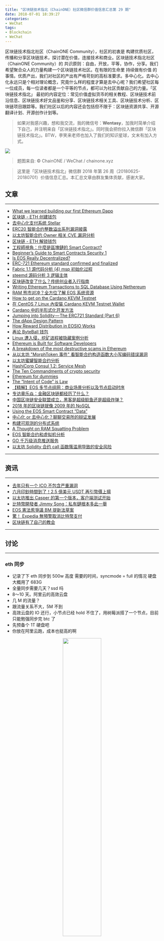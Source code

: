 ```yaml
---
title: "区块链技术指北（ChainONE）社区微信群价值信息汇总第 29 期"
date: 2018-07-01 18:39:27
categories:
- WeChat
tags:
- Blockchain
- WeChat
---
```

区块链技术指北社区（ChainONE Community），社区的初衷是 构建优质社区，传播和分享区块链技术，探讨潜在价值，连接技术和商业。区块链技术指北社区（ChainONE Community）的 共识原则：自由，开放，平等，协作，分享。我们希望聚合众人的力量构建一个区块链技术社区。在有限的生命里 持续做有价值 的事情。优质产出，我们对社区的产出有严格苛刻的高标准要求。多中心化。去中心化永远只是个相对理论概念，究竟什么样的程度才算是去中心呢？我们希望社区每一位成员，每一位读者都是一个平等的节点，都可以为社区贡献自己的力量。「区块链技术指北」 最初的内容定位：常见价值虚拟货币的相关教程、区块链技术前沿信息、区块链技术好文品鉴和分享、区块链技术相关工具、区块链技术分析、区块链项目跟踪等。我们社区以后的内容还会包括但不限于：区块链资源共享、开源翻译计划、开源创作计划等。
<!-- more -->

> 如果对我感兴趣，想和我交流，我的微信号：**Wentasy**，加我时简单介绍下自己，并注明来自「区块链技术指北」。同时我会把你拉入微信群「区块链技术指北」。BTW，李笑来老师也加入了我们的知识星球，文末有加入方式。

![](https://i.imgur.com/EFxCQjC.png)

> 题图来自: © ChainONE / WeChat / chainone.xyz

> 这里是「区块链技术指北」微信群 2018 年第 26 周（20180625-20180701）价值信息汇总。本汇总文章由群友集体贡献，感谢大家。

## 文章
***

* [What we learned building our first Ethereum Dapp](https://bcage.one/d/685-what-we-learned-building-our-first-ethereum-dapp)
* [区块链 - ETH 创建钱包](https://bcage.one/d/686-eth)
* [去中心化支付系统 Stellar](https://bcage.one/d/687-stellar)
* [ERC20 智能合约整数溢出系列漏洞披露](https://bcage.one/d/688-erc20)
* [以太坊智能合约 Owner 相关 CVE 漏洞分析](https://bcage.one/d/689-owner-cve)
* [区块链 - ETH 解锁钱包](https://bcage.one/d/691-eth)
* [工程師視角：什麼是區塊鏈的 Smart Contract?](https://bcage.one/d/692-smart-contract)
* [Beginner’s Guide to Smart Contracts Security 1](https://bcage.one/d/693-beginner-s-guide-to-smart-contracts-security-1)
* [Is EOS Really Decentralized?](https://bcage.one/d/694-is-eos-really-decentralized)
* [ERC-721 Ethereum standard confirmed and finalized](https://bcage.one/d/695-erc-721-ethereum-standard-confirmed-and-finalized)
* [Fabric 1.1 源代码分析 (4) msp 初始化过程](https://bcage.one/d/696-fabric-1-1-4-msp)
* [steemd 源码分析 3 逻辑主体](https://bcage.one/d/697-steemd-3)
* [区块链改变了什么？传统创业者入行指南](https://bcage.one/d/699-blockchain)
* [Writing Ethereum Transactions to SQL Database Using Nethereum](https://bcage.one/d/701-writing-ethereum-transactions-to-sql-database-using-nethereum)
* [RAM 熊市对冲？全方位了解 EOS 系统资源](https://bcage.one/d/702-ram-eos)
* [How to get on the Cardano KEVM Testnet](https://bcage.one/d/703-how-to-get-on-the-cardano-kevm-testnet)
* [在 CentOS 7 Linux 內安裝 Cardano KEVM Testnet Wallet](https://bcage.one/d/704-centos-7-linux-cardano-kevm-testnet-wallet)
* [Cardano 中的半形式化开发方法](https://bcage.one/d/705-cardano)
* [Jumping into Solidity — The ERC721 Standard (Part 6)](https://bcage.one/d/707-jumping-into-solidity-the-erc721-standard-part-6)
* [The dApp Design Pattern](https://bcage.one/d/708-the-dapp-design-pattern)
* [How Reward Distribution in EOSIO Works](https://bcage.one/d/709-how-reward-distribution-in-eosio-works)
* [再论 ByteBall 钱包](https://bcage.one/d/711-byteball)
* [Linux 遭入侵，挖矿进程被隐藏案例分析](https://bcage.one/d/713-linux)
* [Ethereum is Built for Software Developers](https://bcage.one/d/723-ethereum-is-built-for-software-developers)
* [A breakdown of the most destructive scams in Ethereum](https://bcage.one/d/724-a-breakdown-of-the-most-destructive-scams-in-ethereum)
* [从以太坊 "MorphToken 事件" 看智能合约构造函数大小写编码错误漏洞](https://bcage.one/d/726-morphtoken)
* [以太坊蜜罐智能合约分析](https://bcage.one/d/727-ethereum)
* [HashiCorp Consul 1.2: Service Mesh](https://bcage.one/d/729-hashicorp-consul-1-2-service-mesh)
* [The Ten Commandments of crypto security](https://bcage.one/d/730-the-ten-commandments-of-crypto-security)
* [Ethereum for dummies](https://bcage.one/d/731-ethereum-for-dummies)
* [The “Intent of Code” is Law](https://bcage.one/d/732-the-intent-of-code-is-law)
* [【精解】EOS 多节点组网：商业场景分析以及节点启动时序](https://bcage.one/d/734-eos)
* [专访章乐焱：金融区块链都经历了什么？](https://bcage.one/d/735-bccon-interview-zly)
* [中国区块链安全联盟成立，黑客是超级鲶鱼还是超级炸弹？](https://bcage.one/d/736-blockchain-security)
* [2018 年的区块链就像 2009 年的 NoSQL](https://bcage.one/d/737-2018-2009-nosql)
* [Using the EOS Smart Contract “Data”](https://bcage.one/d/740-using-the-eos-smart-contract-data)
* [中心化 or 去中心化？聊聊交易所的辩证发展](https://bcage.one/d/743-or)
* [构建可观测的分布式系统](https://bcage.one/d/744-observable-distributed-system)
* [A Thought on RAM Squatting Problem](https://bcage.one/d/746-a-thought-on-ram-squatting-problem)
* [EOS 智能合约和虚拟机分析](https://bcage.one/d/748-eos)
* [GO 千万级消息推送服务](https://bcage.one/d/750-go)
* [以太坊 Solidity 合约 call 函数簇滥用导致的安全风险](https://bcage.one/d/751-solidity-call)

***

## 资讯
***

* [去年只有一个 ICO 不包含严重漏洞](https://bcage.one/d/710-ico)
* [六月印鈔時間到了！2.5 億美元 USDT 再引幣價上揚](https://bcage.one/d/712-2-5-usdt)
* [以太坊推出 Casper 的第一个版本，客户端测试开始](https://bcage.one/d/728-casper)
* [比特幣開發者 Jimmy Song：私有鏈根本多此一舉](https://bcage.one/d/733-jimmy-song)
* [EOS 憲法惹爭議 BM 提新法草案](https://bcage.one/d/741-eos-bm)
* [驚！ Expedia 無預警取消比特幣支付](https://bcage.one/d/742-expedia)
* [区块链有了自己的教会](https://bcage.one/d/747-0x)

***

## 讨论
***

### eth 同步

* 记录了下 eth 同步到 500w 高度 需要的时间，syncmode = full 的情况 硬盘大概用了 683G
* 全量同步需要几天？ssd 吗
* 8～10 天。阿里云的高效云盘
* 几 M 的流量？
* 跟流量关系不大，5M 不到
* 高效云盘的 IO 还行，小节点已经 hold 不住了，用树莓派搭了一个节点，目前只能勉强同步完 btc 了
* 先预备个 1T 硬盘吧
* 你放在阿里云跑，成本也挺高的啊

<div align=center><img width="50%" height="50%" src="https://raw.githubusercontent.com/BlockchainOne/WeChat/master/images/ETH-Sync.jpeg"/></div>

### 以太坊转账

* 各位大牛，eth 转账这种的可以，写备注吗 ? 就是转账给某个地址的时候，顺带写上备注，这样收款方 也能看到，就知道是谁转账了。还是说必须要知道转账地址才行。
* 转账的时候可以添加 memo，不过貌似要解析才能展示
* 这个转账 memo 可以手动在钱包上面输入吗？我看 imtoken 上面有备注，但是收款人看不到这个备注信息
* 发起一个交易，去浏览器能看，imToken 应该是没有解析

### EOS RAM

* 今天推荐这两个工具很有意思，EOS RAM 被玩坏了，目前在找解决办法。熊市靠炒 RAM 获利，有买卖就有逐利
* 嗯，ram 的确被玩坏了
* DApp 成本上来了，对于开发者是不利的
* 建个 EOS 账号平均 25RMB，第一批推广，注册 1000 账号至少花了 ¥25000
* 现在建立一个账号是 0.17～0.23 个 eos，成本在 8.8 到 11.96
* 嗯，不同钱包 delegated 的资源不同

<div align=center><img width="50%" height="50%" src="https://raw.githubusercontent.com/BlockchainOne/WeChat/master/images/EOS-RAM-001.jpeg"/></div>

<div align=center><img width="50%" height="50%" src="https://raw.githubusercontent.com/BlockchainOne/WeChat/master/images/EOS-RAM-002.jpeg"/></div>

<div align=center><img width="50%" height="50%" src="https://raw.githubusercontent.com/BlockchainOne/WeChat/master/images/EOS-RAM-003.jpeg"/></div>

***

## 工具
***

* [eos-claimer](https://bcage.one/d/698-eos-claimer)
* [audit-checklist](https://bcage.one/d/714-audit-checklist)
* [EtherScamDB](https://bcage.one/d/725-etherscamdb)
* [EOS Ram Rank](https://bcage.one/d/738-eos-ram-rank)
* [EOS RAM price history](https://bcage.one/d/739-eos-ram-price-history)

***

## 资源
***

* [learning-solidity](https://bcage.one/d/715-learning-solidity)
* [Blockstack](https://bcage.one/d/716-blockstack)
* [bitnodes](https://bcage.one/d/717-bitnodes)
* [vechain-core-nodes-security-checklist](https://bcage.one/d/718-vechain-core-nodes-security-checklist)
* [Oracle](https://bcage.one/d/719-oracle)
* [Solidity 安全：已知攻击方法和常见防御模式综合列表](https://bcage.one/d/721-solidity)
* [Exin 使用指南](https://bcage.one/d/722-exin)
* [ethereum-developer-tools-list](https://bcage.one/d/745-ethereum-developer-tools-list)
* [XChainLab Documentation](https://bcage.one/d/749-xchainlab-documentation)

***

## 会议
***

* [TokenMarket Summit 2018](https://bcage.one/d/755-tokenmarket-summit-2018)

***

## Q&A
***

NULL

***

「区块链技术指北」同名 **知识星球**，二维码如下，欢迎加入。BTW，**李笑来老师也加入了**。

![区块链技术指北](https://i.imgur.com/RBmpxTL.png)

「区块链技术指北」相关资讯渠道：

> 「区块链技术指北」同名知识星球，[https://t.xiaomiquan.com/ZRbmaU3](https://t.xiaomiquan.com/ZRbmaU3)
> 官网，[https://chainone.xyz](https://chainone.xyz)
> 官方博客，[https://blog.chainone.xyz](https://blog.chainone.xyz)
> 官方社区，[https://bcage.one](https://bcage.one)
> Telegram Channel，[https://t.me/BlockchainAge](https://t.me/BlockchainAge)
> Telegram Group，[https://t.me/bcage](https://t.me/bcage)
> Twitter，[https://twitter.com/bcageone](https://twitter.com/bcageone)
> Facebook，[https://www.facebook.com/chainone.org](https://www.facebook.com/chainone.org)
> 新浪微博，[https://weibo.com/BlockchainAge](https://weibo.com/BlockchainAge)

同时，本系列文章会在以下渠道同步更新，欢迎关注：

> 「区块链技术指北」同名微信公众号（微信号：BlockchainAge）
> 官方博客，[https://blog.chainone.xyz](https://blog.chainone.xyz)
> 知乎专栏，[https://zhuanlan.zhihu.com/robinwen](https://zhuanlan.zhihu.com/robinwen)
> 简书，[https://www.jianshu.com/c/a37698a12ba9](https://www.jianshu.com/c/a37698a12ba9)
> Steemit，[https://steemit.com/@chainone](https://steemit.com/@chainone)
> Medium，[https://medium.com/@chainone.org](https://medium.com/@chainone.org)
> 币乎，[https://bihu.com/people/345886](https://bihu.com/people/345886)
> 掘金，[robinwen@juejin.im](https://juejin.im/user/5673ccae60b2260ee435f89a/posts)

原创不易，读者可以通过如下途径打赏，虚拟货币、美元、法币均支持。

> BTC: 1HRZ7og2KjqpP3v3jskgueNu64kJrFU8GD
> ERC20 Token: 0x5c8DEB48dC08b5dC60A0290B718690a801509Dd1
> PayPal: [https://www.paypal.me/robinwen](https://www.paypal.me/robinwen)
> 微信打赏二维码

![Wechat](https://i.imgur.com/hKyy9lI.jpg)

–EOF–

版权声明：[自由转载-非商用-非衍生-保持署名（创意共享4.0许可证）](http://creativecommons.org/licenses/by-nc-nd/4.0/deed.zh)